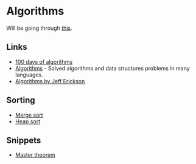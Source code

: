 # Algorithms
Will be going through [this](https://edisciplinas.usp.br/pluginfile.php/1995283/mod_resource/content/1/Skiena.-.TheAlgorithmDesignManual.pdf).

## Links
- [100 days of algorithms](https://github.com/coells/100days)
- [Algorithms](https://github.com/marcosfede/algorithms) - Solved algorithms and data structures problems in many languages.
- [Algorithms by Jeff Erickson](http://jeffe.cs.illinois.edu/teaching/algorithms/)

## Sorting
- [Merge sort](https://gist.github.com/9d34c4095ef3ef62db19f3599ebcfb17)
- [Heap sort](https://gist.github.com/7b0706982721077d1e59b772ef88d4d5)

## Snippets
- [Master theorem](https://gist.github.com/adf0743e1899d8cf1207e216ab1915b7)